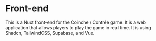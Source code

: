 # Front-end

This is a Nuxt front-end for the Coinche / Contrée game. It is a web application that allows players to play the game in real time.
It is using Shadcn, TailwindCSS, Supabase, and Vue.
